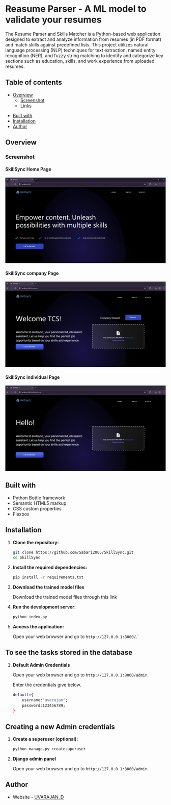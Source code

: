 # Reasume Parser - A ML model to validate your resumes

The Resume Parser and Skills Matcher is a Python-based web application designed to extract and analyze information from resumes (in PDF format) and match skills against predefined lists. This project utilizes natural language processing (NLP) techniques for text extraction, named entity recognition (NER), and fuzzy string matching to identify and categorize key sections such as education, skills, and work experience from uploaded resumes.

## Table of contents

- [Overview](#overview)
  - [Screenshot](#screenshot)
  - [Links](#links)
<!-- - [My process](#my-process) -->
  - [Built with](#built-with)
- [Installation](#installation)
  <!-- - [What I learned](#what-i-learned) -->
  <!-- - [Continued development](#continued-development) -->
  <!-- - [Useful resources](#useful-resources) -->
- [Author](#author)
<!-- - [Acknowledgments](#acknowledgments) -->

<!-- **Note: Delete this note and update the table of contents based on what sections you keep.** -->

## Overview

### Screenshot

#### SkillSync Home Page
![screenshot_mobile view](/Screenshots/skillsync_screenshot1.png)
#### SkillSync company Page
![screenshot_mobile view](/Screenshots/skillsync_screenshot2.png)
#### SkillSync individual Page
![screenshot_mobile view](/Screenshots/skillsync_screenshot3.png)


## Built with
- Python Bottle framework
- Semantic HTML5 markup
- CSS custom properties
- Flexbox

## Installation

1. **Clone the repository:**

    ```bash
    git clone https://github.com/Sabari2005/SkillSync.git
    cd SkillSync
    ```

2. **Install the required dependencies:**

    ```bash
    pip install -r requirements.txt
    ```

3. **Download the trained model files**

    Download the trained model files through this link ` `

3. **Run the development server:**

    ```bash
    python index.py
    ```

4. **Access the application:**

    Open your web browser and go to `http://127.0.0.1:8000/`.`

## **To see the tasks stored in the database**
1. **Default Admin Credentials**
     
     Open your web browser and go to `http://127.0.0.1:8000/admin`.
     
     Enter the credentials give below.

    ```bash
    default={
        username:"uvarajan";
        password:123456789;
    }
    ```

## Creating a new Admin credentials

1. **Create a superuser (optional):**

    ```bash
    python manage.py createsuperuser
    ```

2. **Django admin panel**

    Open your web browser and go to `http://127.0.0.1:8000/admin`.

## Author

- Website - [UVARAJAN_D](https://uvarajand.github.io/uvarajan/index.html)